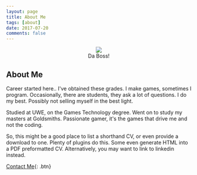 ```yaml
---
layout: page
title: About Me
tags: [about]
date: 2017-07-20
comments: false
---
```

    
<center>
<figure>
        <img src="https://scontent-lht6-1.xx.fbcdn.net/v/t1.0-1/p160x160/17022349_1563370107026484_2031413660904259523_n.jpg?oh=75176271cc0992458418a0ecf125c251&oe=5A3E3807">
		<figcaption>Da Boss!</figcaption>
</figure>

</center>

## About Me
Career started here.. I've obtained these grades. I make games, sometimes I program. Occasionally, there are students, they ask a lot of questions. I do my best. Possibly not selling myself in the best light.

Studied at UWE, on the Games Technology degree. Went on to study my masters at Goldsmiths. Passionate gamer, it's the games that drive me and not the coding.

So, this might be a good place to list a shorthand CV, or even provide a download to one. Plenty of plugins do this. Some even generate HTML into a PDF preformatted CV. Alternatively, you may want to link to linkedin instead.
      
[Contact Me](https://github.com/TaylanTatli/Moon){: .btn}
